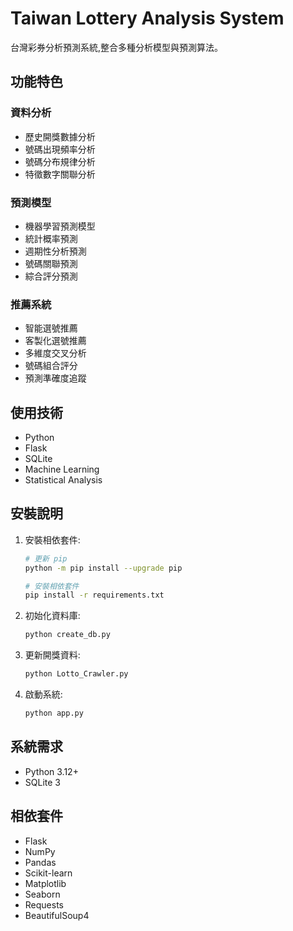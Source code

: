 # Taiwan Lottery Analysis System

台灣彩券分析預測系統,整合多種分析模型與預測算法。

## 功能特色

### 資料分析
- 歷史開獎數據分析
- 號碼出現頻率分析 
- 號碼分布規律分析
- 特徵數字關聯分析

### 預測模型
- 機器學習預測模型
- 統計概率預測
- 週期性分析預測
- 號碼關聯預測
- 綜合評分預測

### 推薦系統
- 智能選號推薦
- 客製化選號推薦
- 多維度交叉分析
- 號碼組合評分
- 預測準確度追蹤

## 使用技術
- Python
- Flask
- SQLite
- Machine Learning
- Statistical Analysis

## 安裝說明
1. 安裝相依套件:
    ```bash
    # 更新 pip
    python -m pip install --upgrade pip
    
    # 安裝相依套件
    pip install -r requirements.txt
    ```

2. 初始化資料庫:
    ```bash
    python create_db.py
    ```

3. 更新開獎資料:
    ```bash
    python Lotto_Crawler.py
    ```

4. 啟動系統:
    ```bash
    python app.py
    ```

## 系統需求
- Python 3.12+
- SQLite 3

## 相依套件
- Flask
- NumPy
- Pandas
- Scikit-learn
- Matplotlib
- Seaborn
- Requests
- BeautifulSoup4